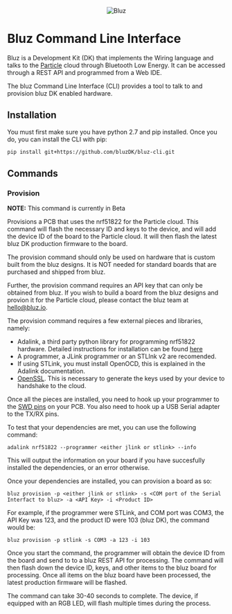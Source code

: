 <p align="center" >
<img src="http://bluz.io/static/img/logo.png" alt="Bluz" title="Bluz">
</p>

Bluz Command Line Interface
==========
Bluz is a Development Kit (DK) that implements the Wiring language and talks to the [Particle](https://www.particle.io/) cloud through Bluetooth Low Energy. It can be accessed through a REST API and programmed from a Web IDE.

The bluz Command Line Interface (CLI) provides a tool to talk to and provision bluz DK enabled hardware.

## Installation

You must first make sure you have python 2.7 and pip installed. Once you do, you can install the CLI with pip:

```sh
pip install git+https://github.com/bluzDK/bluz-cli.git
```

## Commands

### Provision

**NOTE:** This command is currently in Beta

Provisions a PCB that uses the nrf51822 for the Particle cloud. This command will flash the necessary ID and keys to the device, and will add the device ID of the board to the Particle cloud. It will then flash the latest bluz DK production firmware to the board.

The provision command should only be used on hardware that is custom built from the bluz designs. It is NOT needed for standard boards that are purchased and shipped from bluz.

Further, the provision command requires an API key that can only be obtained from bluz. If you wish to build a board from the bluz designs and provion it for the Particle cloud, please contact the bluz team at hello@bluz.io.

The provision command requires a few external pieces and libraries, namely:
- Adalink, a third party python library for programming nrf51822 hardware. Detailed instructions for installation can be found [here](https://github.com/adafruit/Adafruit_Adalink)
- A programmer, a JLink programmer or an STLInk v2 are recomended.
- If using STLink, you must install OpenOCD, this is explained in the Adalink documentation.
- [OpenSSL](https://www.openssl.org/source/). This is necessary to generate the keys used by your device to handshake to the cloud.

Once all the pieces are installed, you need to hook up your programmer to the [SWD pins](http://docs.bluz.io/hardware/dk/#pinout) on your PCB. You also need to hook up a USB Serial adapter to the TX/RX pins.

To test that your dependencies are met, you can use the following command:

```
adalink nrf51822 --programmer <either jlink or stlink> --info
```

This will output the information on your board if you have succesfully installed the dependencies, or an error otherwise.

Once your dependencies are installed, you can provision a board as so:

```
bluz provision -p <either jlink or stlink> -s <COM port of the Serial Interfact to bluz> -a <API Key> -i <Product ID>
```

For example, if the programmer were STLink, and COM port was COM3, the API Key was 123, and the product ID were 103 (bluz DK), the command would be:

```
bluz provision -p stlink -s COM3 -a 123 -i 103
```

Once you start the command, the programmer will obtain the device ID from the board and send to to a bluz REST API for processing. The command will then flash down the device ID, keys, and other items to the bluz board for processing. Once all items on the bluz board have been processed, the latest production firmware will be flashed.

The command can take 30-40 seconds to complete. The device, if equipped with an RGB LED, will flash multiple times during the process.


